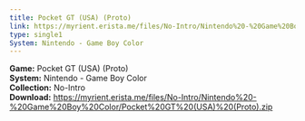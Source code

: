 ```yaml
---
title: Pocket GT (USA) (Proto)
link: https://myrient.erista.me/files/No-Intro/Nintendo%20-%20Game%20Boy%20Color/Pocket%20GT%20(USA)%20(Proto).zip
type: single1
System: Nintendo - Game Boy Color
---
```

<b>Game:</b> Pocket GT (USA) (Proto)<br>
<b>System:</b> Nintendo - Game Boy Color<br>
<b>Collection:</b> No-Intro<br>
<b>Download:</b> https://myrient.erista.me/files/No-Intro/Nintendo%20-%20Game%20Boy%20Color/Pocket%20GT%20(USA)%20(Proto).zip